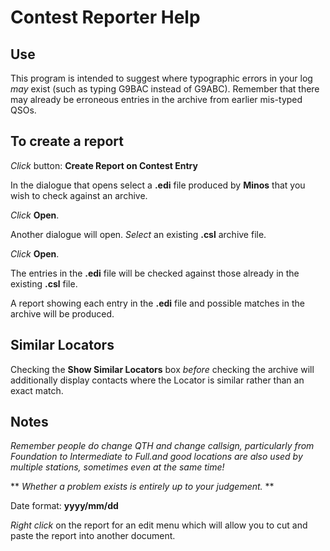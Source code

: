 # Contest Reporter Help
## Use

This program is intended to suggest where typographic errors in your log *may* exist (such as typing G9BAC instead of G9ABC).
Remember that there may already be erroneous entries in the archive from earlier mis-typed QSOs.

## To create a report

*Click* button: **Create Report on Contest Entry**

In the dialogue that opens select a **.edi** file produced by **Minos** that you wish to check against an archive.

*Click* **Open**.

Another dialogue will open.
*Select* an existing **.csl** archive file.

*Click* **Open**.

The entries in the **.edi** file will be checked against those already in the existing **.csl** file.

A report showing each entry in the **.edi** file and possible matches in the archive will be produced.

## Similar Locators

Checking the **Show Similar Locators** box  *before* checking the archive will additionally display contacts where the Locator is similar rather than an exact match.

## Notes

*Remember people do change QTH and change callsign, particularly from Foundation to Intermediate to Full.and good locations are also used by multiple stations, sometimes even at the same time!*

** *Whether a problem exists is entirely up to your judgement.* **

Date format: **yyyy/mm/dd**

*Right click* on the report for an edit menu which will allow you to cut and paste the report into another document.
